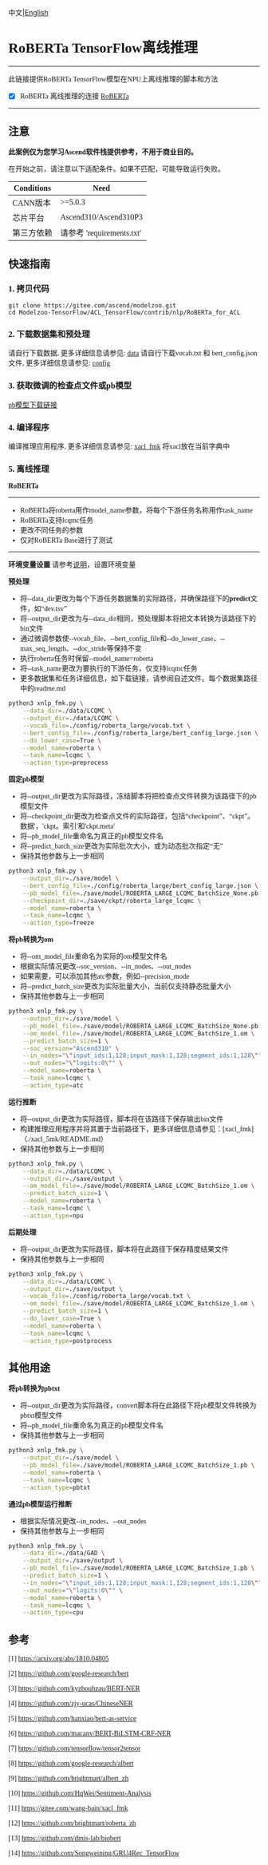 中文|[English](README_EN.md)
# <font face="微软雅黑">

# RoBERTa TensorFlow离线推理

***
此链接提供RoBERTa TensorFlow模型在NPU上离线推理的脚本和方法

* [x] RoBERTa 离线推理的连接 [RoBERTa](https://github.com/brightmart/roberta_zh) 

***

## 注意
**此案例仅为您学习Ascend软件栈提供参考，不用于商业目的。**

在开始之前，请注意以下适配条件。如果不匹配，可能导致运行失败。

| Conditions | Need |
| --- | --- |
| CANN版本 | >=5.0.3 |
| 芯片平台| Ascend310/Ascend310P3 |
| 第三方依赖| 请参考 'requirements.txt' |

## 快速指南

### 1. 拷贝代码
```shell
git clone https://gitee.com/ascend/modelzoo.git
cd Modelzoo-TensorFlow/ACL_TensorFlow/contrib/nlp/RoBERTa_for_ACL
```

### 2. 下载数据集和预处理

请自行下载数据, 更多详细信息请参见: [data](./data)
请自行下载vocab.txt 和 bert_config.json 文件, 更多详细信息请参见: [config](./config/README.md)

### 3. 获取微调的检查点文件或pb模型

[pb模型下载链接](https://ascend-repo-modelzoo.obs.cn-east-2.myhuaweicloud.com/model/2022-12-12_tf/ROEBERTA_for_ACL/ROBERTA_LARGE_LCQMC_BatchSize_None.pb)

### 4. 编译程序
编译推理应用程序, 更多详细信息请参见: [xacl_fmk](./xacl_fmk/README.md)
将xacl放在当前字典中

### 5. 离线推理

**RoBERTa**
***
* RoBERTa将roberta用作model_name参数，将每个下游任务名称用作task_name
* RoBERTa支持lcqmc任务
* 更改不同任务的参数
* 仅对RoBERTa Base进行了测试
***
**环境变量设置**
请参考[说明](https://gitee.com/ascend/ModelZoo-TensorFlow/wikis/02.%E7%A6%BB%E7%BA%BF%E6%8E%A8%E7%90%86%E6%A1%88%E4%BE%8B/Ascend%E5%B9%B3%E5%8F%B0%E6%8E%A8%E7%90%86%E7%8E%AF%E5%A2%83%E5%8F%98%E9%87%8F%E8%AE%BE%E7%BD%AE?sort_id=6458719)，设置环境变量

**预处理**
* 将--data_dir更改为每个下游任务数据集的实际路径，并确保路径下的**predict**文件，如“dev.tsv”
* 将--output_dir更改为与--data_dir相同，预处理脚本将把文本转换为该路径下的bin文件
* 通过微调参数使--vocab_file、--bert_config_file和--do_lower_case、--max_seq_length、--doc_stride等保持不变
* 执行roberta任务时保留--model_name=roberta
* 将--task_name更改为要执行的下游任务，仅支持lcqmc任务
* 更多数据集和任务详细信息，如下载链接，请参阅自述文件。每个数据集路径中的readme.md
```Bash
python3 xnlp_fmk.py \
    --data_dir=./data/LCQMC \
    --output_dir=./data/LCQMC \
    --vocab_file=./config/roberta_large/vocab.txt \
    --bert_config_file=./config/roberta_large/bert_config_large.json \
    --do_lower_case=True \
    --model_name=roberta \
    --task_name=lcqmc \
    --action_type=preprocess

```

**固定pb模型**
* 将--output_dir更改为实际路径，冻结脚本将把检查点文件转换为该路径下的pb模型文件
* 将--checkpoint_dir更改为检查点文件的实际路径，包括“checkpoint”、“ckpt”。数据'，'ckpt。索引'和'ckpt.meta'
* 将--pb_model_file重命名为真正的pb模型文件名
* 将--predict_batch_size更改为实际批次大小，或为动态批次指定“无”
* 保持其他参数与上一步相同
```Bash
python3 xnlp_fmk.py \
    --output_dir=./save/model \
    --bert_config_file=./config/roberta_large/bert_config_large.json \
    --pb_model_file=./save/model/ROBERTA_LARGE_LCQMC_BatchSize_None.pb \
    --checkpoint_dir=./save/ckpt/roberta_large_lcqmc \
    --model_name=roberta \
    --task_name=lcqmc \
    --action_type=freeze

```

**将pb转换为om**
* 将--om_model_file重命名为实际的om模型文件名
* 根据实际情况更改--soc_version、--in_nodes、--out_nodes
* 如果需要，可以添加其他atc参数，例如--precision_mode
* 将--predict_batch_size更改为实际批量大小，当前仅支持静态批量大小
* 保持其他参数与上一步相同
```Bash
python3 xnlp_fmk.py \
    --output_dir=./save/model \
    --pb_model_file=./save/model/ROBERTA_LARGE_LCQMC_BatchSize_None.pb \
    --om_model_file=./save/model/ROBERTA_LARGE_LCQMC_BatchSize_1.om \
    --predict_batch_size=1 \
    --soc_version="Ascend310" \
    --in_nodes="\"input_ids:1,128;input_mask:1,128;segment_ids:1,128\"" \
    --out_nodes="\"logits:0\"" \
    --model_name=roberta \
    --task_name=lcqmc \
    --action_type=atc

```

**运行推断**
* 将--output_dir更改为实际路径，脚本将在该路径下保存输出bin文件
* 构建推理应用程序并将其置于当前路径下，更多详细信息请参见：[xacl_fmk]（./xacl_5mk/README.md）
* 保持其他参数与上一步相同
```Bash
python3 xnlp_fmk.py \
    --data_dir=./data/LCQMC \
    --output_dir=./save/output \
    --om_model_file=./save/model/ROBERTA_LARGE_LCQMC_BatchSize_1.om \
    --predict_batch_size=1 \
    --model_name=roberta \
    --task_name=lcqmc \
    --action_type=npu

```

**后期处理**
* 将--output_dir更改为实际路径，脚本将在此路径下保存精度结果文件
* 保持其他参数与上一步相同
```Bash
python3 xnlp_fmk.py \
    --data_dir=./data/LCQMC \
    --output_dir=./save/output \
    --vocab_file=./config/roberta_large/vocab.txt \
    --om_model_file=./save/model/ROBERTA_LARGE_LCQMC_BatchSize_1.om \
    --predict_batch_size=1 \
    --do_lower_case=True \
    --model_name=roberta \
    --task_name=lcqmc \
    --action_type=postprocess

```

## 其他用途
**将pb转换为pbtxt**
* 将--output_dir更改为实际路径，convert脚本将在此路径下将pb模型文件转换为pbtxt模型文件
* 将--pb_model_file重命名为真正的pb模型文件名
* 保持其他参数与上一步相同
```Bash
python3 xnlp_fmk.py \
    --output_dir=./save/model \
    --pb_model_file=./save/model/ROBERTA_LARGE_LCQMC_BatchSize_1.pb \
    --model_name=roberta \
    --task_name=lcqmc \
    --action_type=pbtxt

```

**通过pb模型运行推断**
* 根据实际情况更改--in_nodes、--out_nodes
* 保持其他参数与上一步相同
```Bash
python3 xnlp_fmk.py \
    --data_dir=./data/GAD \
    --output_dir=./save/output \
    --pb_model_file=./save/model/ROBERTA_LARGE_LCQMC_BatchSize_1.pb \
    --predict_batch_size=1 \
    --in_nodes="\"input_ids:1,128;input_mask:1,128;segment_ids:1,128\"" \
    --out_nodes="\"logits:0\"" \
    --model_name=roberta \
    --task_name=lcqmc \
    --action_type=cpu

```

## 参考

[1] https://arxiv.org/abs/1810.04805

[2] https://github.com/google-research/bert

[3] https://github.com/kyzhouhzau/BERT-NER

[4] https://github.com/zjy-ucas/ChineseNER

[5] https://github.com/hanxiao/bert-as-service

[6] https://github.com/macanv/BERT-BiLSTM-CRF-NER

[7] https://github.com/tensorflow/tensor2tensor

[8] https://github.com/google-research/albert

[9] https://github.com/brightmart/albert_zh

[10] https://github.com/HqWei/Sentiment-Analysis

[11] https://gitee.com/wang-bain/xacl_fmk

[12] https://github.com/brightmart/roberta_zh

[13] https://github.com/dmis-lab/biobert

[14] https://github.com/Songweiping/GRU4Rec_TensorFlow

# </font>

